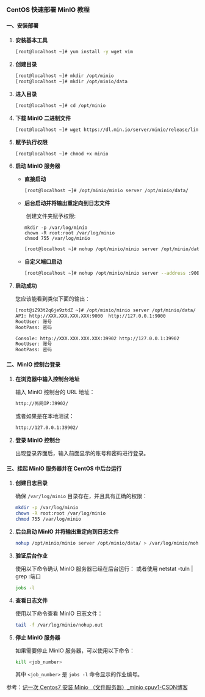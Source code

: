 ### CentOS 快速部署 MinIO 教程

#### 一、安装部署

1. **安装基本工具**

    ```bash
    [root@localhost ~]# yum install -y wget vim
    ```

2. **创建目录**

    ```bash
    [root@localhost ~]# mkdir /opt/minio
    [root@localhost ~]# mkdir /opt/minio/data
    ```

3. **进入目录**

    ```bash
    [root@localhost ~]# cd /opt/minio
    ```

4. **下载 MinIO 二进制文件**

    ```bash
    [root@localhost ~]# wget https://dl.min.io/server/minio/release/linux-amd64/minio
    ```

5. **赋予执行权限**

    ```bash
    [root@localhost ~]# chmod +x minio
    ```

6. **启动 MinIO 服务器**

    - **直接启动**

        ```bash
        [root@localhost ~]# /opt/minio/minio server /opt/minio/data/
        ```

    - **后台启动并将输出重定向到日志文件**

        ​    创建文件夹赋予权限:

        ```
        mkdir -p /var/log/minio
        chown -R root:root /var/log/minio
        chmod 755 /var/log/minio
        ```

        ```bash
        [root@localhost ~]# nohup /opt/minio/minio server /opt/minio/data/ > /var/log/minio/nohup.out 2>&1 &
        ```

    - **自定义端口启动**

        ```bash
        [root@localhost ~]# nohup /opt/minio/minio server --address :9001 /opt/minio/data/ > /var/log/minio/nohup.out 2>&1 &
        ```

8. **启动成功**

    您应该能看到类似下面的输出：

    ```bash
    [root@iZ93t2q6je9ztdZ ~]# /opt/minio/minio server /opt/minio/data/
    API: http://XXX.XXX.XXX.XXX:9000  http://127.0.0.1:9000     
    RootUser: 账号
    RootPass: 密码 
    
    Console: http://XXX.XXX.XXX.XXX:39902 http://127.0.0.1:39902   
    RootUser: 账号 
    RootPass: 密码 
    ```

#### 二、MinIO 控制台登录

1. **在浏览器中输入控制台地址**

    输入 MinIO 控制台的 URL 地址：

    ```bash
    http://外网IP:39902/
    ```

    或者如果是在本地测试：

    ```bash
    http://127.0.0.1:39902/
    ```

2. **登录 MinIO 控制台**

    出现登录界面后，输入前面显示的账号和密码进行登录。

#### 三、挂起 MinIO 服务器并在 CentOS 中后台运行

1. **创建日志目录**

    确保 `/var/log/minio` 目录存在，并且具有正确的权限：

    ```bash
    mkdir -p /var/log/minio
    chown -R root:root /var/log/minio
    chmod 755 /var/log/minio
    ```

2. **后台启动 MinIO 并将输出重定向到日志文件**

    ```bash
    nohup /opt/minio/minio server /opt/minio/data/ > /var/log/minio/nohup.out 2>&1 &
    ```

3. **验证后台作业**

    使用以下命令确认 MinIO 服务器已经在后台运行： 或者使用 netstat -tuln | grep :端口

    ```bash
    jobs -l
    ```

4. **查看日志文件**

    使用以下命令查看 MinIO 日志文件：

    ```bash
    tail -f /var/log/minio/nohup.out
    ```

5. **停止 MinIO 服务器**

    如果需要停止 MinIO 服务器，可以使用以下命令：

    ```bash
    kill <job_number>
    ```

    其中 `<job_number>` 是 `jobs -l` 命令显示的作业编号。

参考：[记一次 Centos7 安装 Minio （文件服务器）_minio cpuv1-CSDN博客](https://blog.csdn.net/llwy1428/article/details/99618252)